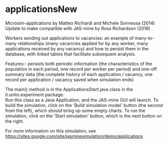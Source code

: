 # applicationsNew
Microsim-applications by Matteo Richiardi and Michele Sonnessa (2014) 
Update to make compatible with JAS-mine by Ross Richardson (2016)

Workers sending out applications to vacancies: an example of many-to-many relationships (many vacancies applied for by any worker, many applications received by any vacancy) and how to persist them in the database, with linked tables that facilitate subsequent analysis.

Features:- persists both periodic information (the characteristics of the population in each period, one record per worker per period) and one-off summary data (the complete history of each application / vacancy, one record per application / vacancy saved when simulation ends)

The main() method is in the ApplicationsStart.java class in the it.unito.experiment package.  
Run this class as a Java Application, and the JAS-mine GUI will launch.
To build the simulation, click on the 'Build simulation model' button (the second from the left), which should bring up some empty charts. 
To run the simulation, click on the 'Start simulation' button, which is the next button on the right. 

For more information on this simulation, see https://sites.google.com/site/jasminesimulation/demo/applications
